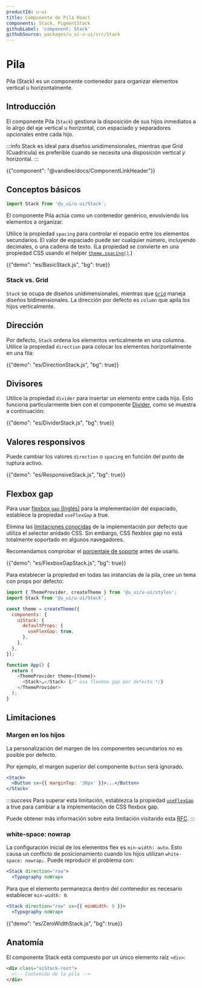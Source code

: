 ```yaml
---
productId: u-ui
title: Componente de Pila React
components: Stack, PigmentStack
githubLabel: 'component: Stack'
githubSource: packages/u_ui-u-ui/src/Stack
---
```


# Pila

<p class="description">Pila (Stack) es un componente contenedor para organizar elementos vertical u horizontalmente.</p>

## Introducción

El componente Pila (`Stack`) gestiona la disposición de sus hijos inmediatos a lo alrgo del eje vertical u horizontal, con espaciado y separadores opcionales entre cada hijo.

:::info
Stack es ideal para diseños unidimensionales, mientras que Grid (Cuadrícula) es preferible cuando se necesita una disposición vertical _y_ horizontal.
:::

{{"component": "@vandlee/docs/ComponentLinkHeader"}}

## Conceptos básicos

```jsx
import Stack from '@u_ui/u-ui/Stack';
```

El componente Pila actúa como un contenedor genérico, envolviendo los elementos a organizar.

Utilice la propiedad `spacing` para controlar el espacio entre los elementos secundarios. El valor de espaciado puede ser cualquier número, incluyendo decimales, o una cadena de texto.
(La propiedad se convierte en una propiedad CSS usando el helper [`theme.spacing()`](/u_ui/u-ui/customization/spacing/).)

{{"demo": "es/BasicStack.js", "bg": true}}

### Stack vs. Grid

`Stack` se ocupa de diseños unidimensionales, mientras que [`Grid`](/u_ui/u-ui/react-grid) maneja diseños bidimensionales. La dirección por defecto es `column` que apila los hijos verticalmente.

## Dirección

Por defecto, `Stack` ordena los elementos verticalmente en una columna.
Utilice la propiedad `direction` para colocar los elementos horizontalmente en una fila:

{{"demo": "es/DirectionStack.js", "bg": true}}

## Divisores

Utilice la propiedad `divider` para insertar un elemento entre cada hijo.
Esto funciona particularmente bien con el componente [Divider](/u_ui/u-ui/react-divider), como se muestra a continuación:

{{"demo": "es/DividerStack.js", "bg": true}}

## Valores responsivos

Puede cambiar los valores `direction` o `spacing` en función del punto de ruptura activo.

{{"demo": "es/ResponsiveStack.js", "bg": true}}

## Flexbox gap

Para usar [flexbox `gap` (Inglés)](https://developer.mozilla.org/en-US/docs/Web/CSS/gap) para la implementación del espaciado, establece la propiedad `useFlexGap` a true.

Elimina las [limitaciones conocidas](#limitaciones) de la implementación por defecto que utiliza el selector anidado CSS. Sin embargo, CSS flexblox gap no está totalmente soportado en algunos navegadores.

Recomendamos comprobar el [porcentaje de soporte](https://caniuse.com/?search=flex%20gap) antes de usarlo.

{{"demo": "es/FlexboxGapStack.js", "bg": true}}

Para establecer la propiedad en todas las instancias de la pila, cree un tema con props por defecto:

```js
import { ThemeProvider, createTheme } from '@u_ui/u-ui/styles';
import Stack from '@u_ui/u-ui/Stack';

const theme = createTheme({
  components: {
    uiStack: {
      defaultProps: {
        useFlexGap: true,
      },
    },
  },
});

function App() {
  return (
    <ThemeProvider theme={theme}>
      <Stack>…</Stack> {/* usa flexbox gap por defecto */}
    </ThemeProvider>
  );
}
```

## Limitaciones

### Margen en los hijos

La personalización del margen de los componentes secundarios no es posible por defecto.

Por ejemplo, el margen superior del componente `Button` será ignorado.

```jsx
<Stack>
  <Button sx={{ marginTop: '30px' }}>...</Button>
</Stack>
```

:::success
Para superar esta limitación, establezca la propiedad [`useFlexGap`](#flexbox-gap) a true para cambiar a la implementación de CSS flexbox gap.

Puede obtener más información sobre esta limitación visitando esta [RFC](https://github.com/mui/material-ui/issues/33754).
:::

### white-space: nowrap

La configuración inicial de los elementos flex es `min-width: auto`.
Esto causa un conflicto de posicionamiento cuando los hijos utilizan `white-space: nowrap;`.
Puede reproducir el problema con:

```jsx
<Stack direction="row">
  <Typography noWrap>
```

Para que el elemento permanezca dentro del contenedor es necesario establecer `min-width: 0`.

```jsx
<Stack direction="row" sx={{ minWidth: 0 }}>
  <Typography noWrap>
```

{{"demo": "es/ZeroWidthStack.js", "bg": true}}

## Anatomía

El componente Stack está compuesto por un único elemento raíz `<div>`:

```html
<div class="uiStack-root">
  <!-- Contenido de la pila -->
</div>
```
